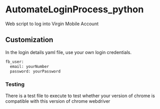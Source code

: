 # AutomateLoginProcess_python
Web script to log into Virgin Mobile Account

## Customization
In the login details yaml file, use your own login credentials.
``` Python
fb_user:
  email: yourNumber
  password: yourPassword
```

### Testing
There is a test file to execute to test whether your version of chrome is compatible with this version of chrome webdriver
